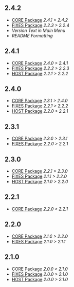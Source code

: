 ## 2.4.2
- [CORE Package](https://thunderstore.io/c/lethal-company/p/Georg9741/LethalVanillaPlusCORE/changelog/) _2.4.1 > 2.4.2_
- [FIXES Package](https://thunderstore.io/c/lethal-company/p/Georg9741/LethalVanillaPlusFIXES/changelog/) _2.2.3 > 2.2.4_
- _Version Text in Main Menu_
- _README Formatting_

## 2.4.1
- [CORE Package](https://thunderstore.io/c/lethal-company/p/Georg9741/LethalVanillaPlusCORE/changelog/) _2.4.0 > 2.4.1_
- [FIXES Package](https://thunderstore.io/c/lethal-company/p/Georg9741/LethalVanillaPlusFIXES/changelog/) _2.2.2 > 2.2.3_
- [HOST Package](https://thunderstore.io/c/lethal-company/p/Georg9741/LethalVanillaPlusHOST/changelog/) _2.2.1 > 2.2.2_

## 2.4.0
- [CORE Package](https://thunderstore.io/c/lethal-company/p/Georg9741/LethalVanillaPlusCORE/changelog/) _2.3.1 > 2.4.0_
- [FIXES Package](https://thunderstore.io/c/lethal-company/p/Georg9741/LethalVanillaPlusFIXES/changelog/) _2.2.1 > 2.2.2_
- [HOST Package](https://thunderstore.io/c/lethal-company/p/Georg9741/LethalVanillaPlusHOST/changelog/) _2.2.0 > 2.2.1_

## 2.3.1
- [CORE Package](https://thunderstore.io/c/lethal-company/p/Georg9741/LethalVanillaPlusCORE/changelog/) _2.3.0 > 2.3.1_
- [FIXES Package](https://thunderstore.io/c/lethal-company/p/Georg9741/LethalVanillaPlusFIXES/changelog/) _2.2.0 > 2.2.1_

## 2.3.0
- [CORE Package](https://thunderstore.io/c/lethal-company/p/Georg9741/LethalVanillaPlusCORE/changelog/) _2.2.1 > 2.3.0_
- [FIXES Package](https://thunderstore.io/c/lethal-company/p/Georg9741/LethalVanillaPlusFIXES/changelog/) _2.1.1 > 2.2.0_
- [HOST Package](https://thunderstore.io/c/lethal-company/p/Georg9741/LethalVanillaPlusHOST/changelog/) _2.1.0 > 2.2.0_

## 2.2.1
- [CORE Package](https://thunderstore.io/c/lethal-company/p/Georg9741/LethalVanillaPlusCORE/changelog/) _2.2.0 > 2.2.1_

## 2.2.0
- [CORE Package](https://thunderstore.io/c/lethal-company/p/Georg9741/LethalVanillaPlusCORE/changelog/) _2.1.0 > 2.2.0_
- [FIXES Package](https://thunderstore.io/c/lethal-company/p/Georg9741/LethalVanillaPlusFIXES/changelog/) _2.1.0 > 2.1.1_

## 2.1.0
- [CORE Package](https://thunderstore.io/c/lethal-company/p/Georg9741/LethalVanillaPlusCORE/changelog/) _2.0.0 > 2.1.0_
- [FIXES Package](https://thunderstore.io/c/lethal-company/p/Georg9741/LethalVanillaPlusFIXES/changelog/) _2.0.0 > 2.1.0_
- [HOST Package](https://thunderstore.io/c/lethal-company/p/Georg9741/LethalVanillaPlusHOST/changelog/) _2.0.0 > 2.1.0_